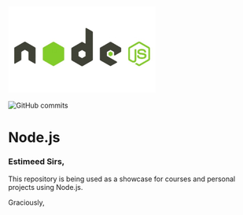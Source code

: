 <img src="node_js_logo.jpg" width="300" />

![GitHub commits](https://img.shields.io/github/commit-activity/m/rafaelravelli12/node_js)

# Node.js

### Estimeed Sirs,

This repository is being used as a showcase for courses and personal projects using Node.js.

Graciously,
